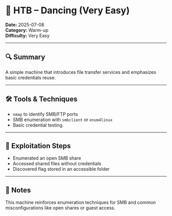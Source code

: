 # 💃 HTB – Dancing (Very Easy)

**Date:** 2025-07-08  
**Category:** Warm-up  
**Difficulty:** Very Easy  

---

## 🔍 Summary 
A simple machine that introduces file transfer services and emphasizes basic credentials reuse.

---

## 🛠 Tools & Techniques 
- `nmap` to identify SMB/FTP ports
- SMB enumeration with `smbclient` or `enum4linux`
- Basic credential testing.

---

## 🧠 Exploitation Steps 
- Enumerated an open SMB share
- Accessed shared files without credentials
- Discovered flag stored in an accessible folder

---

## 💭 Notes 
This machine reinforces enumeration techniques for SMB and common misconfigurations like open shares or guest access.
